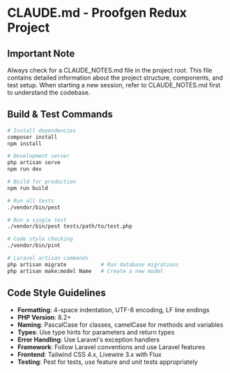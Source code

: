 # CLAUDE.md - Proofgen Redux Project

## Important Note
Always check for a CLAUDE_NOTES.md file in the project root. This file contains detailed information about the project structure, components, and test setup. When starting a new session, refer to CLAUDE_NOTES.md first to understand the codebase.

## Build & Test Commands
```bash
# Install dependencies
composer install
npm install

# Development server
php artisan serve
npm run dev

# Build for production
npm run build

# Run all tests
./vendor/bin/pest

# Run a single test
./vendor/bin/pest tests/path/to/test.php

# Code style checking
./vendor/bin/pint

# Laravel artisan commands
php artisan migrate           # Run database migrations
php artisan make:model Name   # Create a new model
```

## Code Style Guidelines
- **Formatting**: 4-space indentation, UTF-8 encoding, LF line endings
- **PHP Version**: 8.2+
- **Naming**: PascalCase for classes, camelCase for methods and variables
- **Types**: Use type hints for parameters and return types
- **Error Handling**: Use Laravel's exception handlers
- **Framework**: Follow Laravel conventions and use Laravel features
- **Frontend**: Tailwind CSS 4.x, Livewire 3.x with Flux
- **Testing**: Pest for tests, use feature and unit tests appropriately